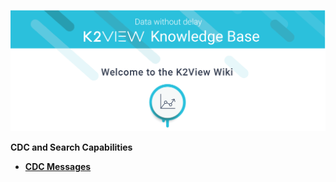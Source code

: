 ![image](/articles/images/welcome_to_wiki.png)

<strong>CDC and Search Capabilities<strong>

<ul>
<li><a href="/articles/18_cdc_and_search/02_cdc_messages.md">CDC Messages</a></li>
</ul>
